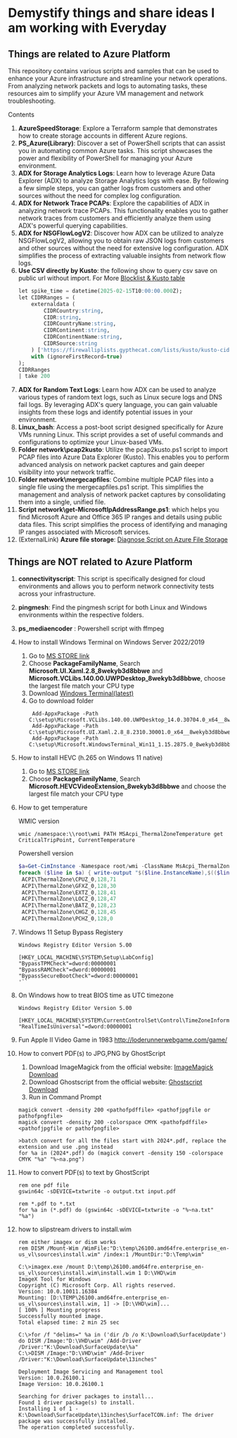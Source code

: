 # Demystify things and share ideas I am working with Everyday

## Things are related to Azure Platform 

This repository contains various scripts and samples that can be used to enhance your Azure infrastructure and streamline your network operations. From analyzing network packets and logs to automating tasks, these resources aim to simplify your Azure VM management and network troubleshooting.

Contents

1. **AzureSpeedStorage**: Explore a Terraform sample that demonstrates how to create storage accounts in different Azure regions.
1. **PS_Azure(Library)**: Discover a set of PowerShell scripts that can assist you in automating common Azure tasks. This script showcases the power and flexibility of PowerShell for managing your Azure environment.
1. **ADX for Storage Analytics Logs**: Learn how to leverage Azure Data Explorer (ADX) to analyze Storage Analytics logs with ease. By following a few simple steps, you can gather logs from customers and other sources without the need for complex log configuration.
1. **ADX for Network Trace PCAPs**: Explore the capabilities of ADX in analyzing network trace PCAPs. This functionality enables you to gather network traces from customers and efficiently analyze them using ADX's powerful querying capabilities.
1. **ADX for NSGFlowLogV2**: Discover how ADX can be utilized to analyze NSGFlowLogV2, allowing you to obtain raw JSON logs from customers and other sources without the need for extensive log configuration. ADX simplifies the process of extracting valuable insights from network flow logs.
1. **Use CSV directly by Kusto**: the following show to query csv save on public url without import.  For More [Blocklist & Kusto table](https://firewalliplists.gypthecat.com/kusto-tables/)
   ```sql
   let spike_time = datetime(2025-02-15T10:00:00.000Z);
   let CIDRRanges = (
       externaldata (
           CIDRCountry:string,
           CIDR:string,
           CIDRCountryName:string,
           CIDRContinent:string,
           CIDRContinentName:string,
           CIDRSource:string
       ) ['https://firewalliplists.gypthecat.com/lists/kusto/kusto-cidr-countries.csv.zip']
       with (ignoreFirstRecord=true)
   );
   CIDRRanges
   | take 200
   ```
1. **ADX for Random Text Logs**: Learn how ADX can be used to analyze various types of random text logs, such as Linux secure logs and DNS fail logs. By leveraging ADX's query language, you can gain valuable insights from these logs and identify potential issues in your environment.
1. **Linux_bash**: Access a post-boot script designed specifically for Azure VMs running Linux. This script provides a set of useful commands and configurations to optimize your Linux-based VMs.
1. **Folder network\pcap2kusto**: Utilize the pcap2kusto.ps1 script to import PCAP files into Azure Data Explorer (Kusto). This enables you to perform advanced analysis on network packet captures and gain deeper visibility into your network traffic.
1. **Folder network\mergecapfiles**: Combine multiple PCAP files into a single file using the mergecapfiles.ps1 script. This simplifies the management and analysis of network packet captures by consolidating them into a single, unified file.
1. **Script network\get-MicrosoftIpAddressRange.ps1**: which helps you find Microsoft Azure and Office 365 IP ranges and details using public data files. This script simplifies the process of identifying and managing IP ranges associated with Microsoft services.
1. (ExternalLink) **Azure file storage**: [Diagnose Script on Azure File Storage](https://github.com/Azure-Samples/azure-files-samples/tree/master/AzFileDiagnostics)


## Things are NOT related to Azure Platform 

1. **connectivityscript**: This script is specifically designed for cloud environments and allows you to perform network connectivity tests across your infrastructure.
1. **pingmesh**: Find the pingmesh script for both Linux and Windows environments within the respective folders. 
1. **ps_mediaencoder** : Powershell script with ffmpeg 
1. How to install Windows Terminal on Windows Server 2022/2019
   1. Go to [MS STORE link](https://store.rg-adguard.net/)
   2. Choose **PackageFamilyName**, Search **Microsoft.UI.Xaml.2.8_8wekyb3d8bbwe** and **Microsoft.VCLibs.140.00.UWPDesktop_8wekyb3d8bbwe**, choose the largest file match your CPU type
   3. Download [Windows Terminal(latest)](https://github.com/microsoft/terminal/releases?WT.mc_id=modinfra-26926-thmaure)
   4. Go to download folder 
      ```
       Add-AppxPackage -Path C:\setup\Microsoft.VCLibs.140.00.UWPDesktop_14.0.30704.0_x64__8wekyb3d8bbwe.appx
       Add-AppxPackage -Path C:\setup\Microsoft.UI.Xaml.2.8_8.2310.30001.0_x64__8wekyb3d8bbwe.appx
       Add-AppxPackage -Path C:\setup\Microsoft.WindowsTerminal_Win11_1.15.2875.0_8wekyb3d8bbwe.msixbundle
      ```
1. How to install HEVC (h.265 on Windows 11 native)
   1. Go to [MS STORE link](https://store.rg-adguard.net/)
   2. Choose **PackageFamilyName**, Search **Microsoft.HEVCVideoExtension_8wekyb3d8bbwe** and choose the largest file match your CPU type
1. How to get temperature
   
   WMIC version
   ```dos
   wmic /namespace:\\root\wmi PATH MSAcpi_ThermalZoneTemperature get CriticalTripPoint, CurrentTemperature
   ```

   Powershell version
   ```powershell
   $a=Get-CimInstance -Namespace root/wmi -ClassName MsAcpi_ThermalZoneTemperature | select CriticalTripPoint, CurrentTemperature , InstanceName
   foreach ($line in $a) { write-output "$($line.InstanceName),$(($line.CriticalTripPoint-2732)/10),$(($line.CurrentTemperature-2732)/10)"}
    ACPI\ThermalZone\CPUZ_0,128,71
    ACPI\ThermalZone\GFXZ_0,128,30
    ACPI\ThermalZone\EXTZ_0,128,41
    ACPI\ThermalZone\LOCZ_0,128,47
    ACPI\ThermalZone\BATZ_0,128,23
    ACPI\ThermalZone\CHGZ_0,128,45
    ACPI\ThermalZone\PCHZ_0,128,0
   ```
1. Windows 11 Setup Bypass Registery
   ```
   Windows Registry Editor Version 5.00

   [HKEY_LOCAL_MACHINE\SYSTEM\Setup\LabConfig]
   "BypassTPMCheck"=dword:00000001
   "BypassRAMCheck"=dword:00000001
   "BypassSecureBootCheck"=dword:00000001
   '``
1. On Windows how to treat BIOS time as UTC timezone
   ```
   Windows Registry Editor Version 5.00

   [HKEY_LOCAL_MACHINE\SYSTEM\CurrentControlSet\Control\TimeZoneInformation]
   "RealTimeIsUniversal"=dword:00000001
   ```
1. Fun Apple II Video Game in 1983
   http://loderunnerwebgame.com/game/

1. How to convert PDF(s) to JPG,PNG by GhostScript
   1. Download ImageMagick from the official website: [ImageMagick Download](https://imagemagick.org/script/download.php)
   2. Download Ghostscript from the official website: [Ghostscript Download](https://www.ghostscript.com/releases/gsdnld.html)
   3. Run in Command Prompt
   ```
   magick convert -density 200 <pathofpdffile> <pathofjpgfile or pathofpngfile>
   magick convert -density 200 -colorspace CMYK <pathofpdffile> <pathofjpgfile or pathofpngfile>

   >batch convert for all the files start with 2024*.pdf, replace the extension and use .png instead
   for %a in (2024*.pdf) do (magick convert -density 150 -colorspace CMYK "%a" "%~na.png")
   ```

1. How to convert PDF(s) to text by GhostScript
   ```
   rem one pdf file
   gswin64c -sDEVICE=txtwrite -o output.txt input.pdf

   rem *.pdf to *.txt 
   for %a in (*.pdf) do (gswin64c -sDEVICE=txtwrite -o "%~na.txt" "%a")
   ```

1. how to slipstream drivers to install.wim
   ```
   rem either imagex or dism works
   rem DISM /Mount-Wim /WimFile:"D:\temp\26100.amd64fre.enterprise_en-us_vl\sources\install.wim" /index:1 /MountDir:"D:\Temp\wim"
   
   C:\>imagex.exe /mount D:\temp\26100.amd64fre.enterprise_en-us_vl\sources\install.wim\install.wim 1 D:\VHD\wim
   ImageX Tool for Windows
   Copyright (C) Microsoft Corp. All rights reserved.
   Version: 10.0.10011.16384
   Mounting: [D:\TEMP\26100.amd64fre.enterprise_en-us_vl\sources\install.wim, 1] -> [D:\VHD\wim]...
   [ 100% ] Mounting progress
   Successfully mounted image.
   Total elapsed time: 2 min 25 sec
   
   C:\>for /f "delims=" %a in ('dir /b /o K:\Download\SurfaceUpdate') do DISM /Image:"D:\VHD\wim" /Add-Driver /Driver:"K:\Download\SurfaceUpdate\%a"
   C:\>DISM /Image:"D:\VHD\wim" /Add-Driver /Driver:"K:\Download\SurfaceUpdate\13inches"

   Deployment Image Servicing and Management tool
   Version: 10.0.26100.1
   Image Version: 10.0.26100.1
   
   Searching for driver packages to install...
   Found 1 driver package(s) to install.
   Installing 1 of 1 - K:\Download\SurfaceUpdate\13inches\SurfaceTCON.inf: The driver package was successfully installed.
   The operation completed successfully.
   ```
   





